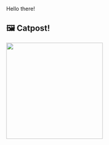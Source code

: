 Hello there!



## 🖼️ Catpost!

<sub>
    <img src="https://cdn2.thecatapi.com/images/MTY4ODAyMQ.jpg" height="256">
</sub>

